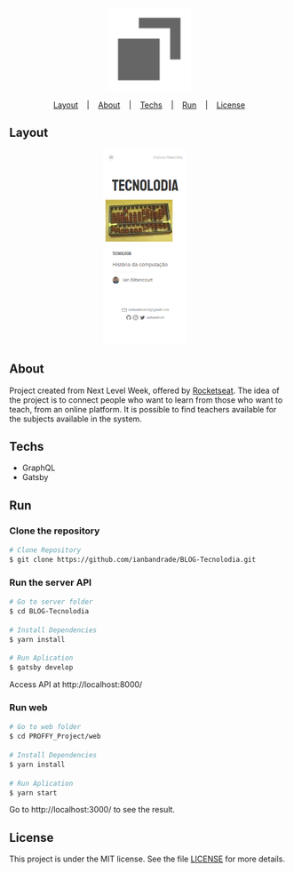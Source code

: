 <div align="center">
  <img width="150px" alt="Logo" src="./src/images/icon.svg"/>
</div>

<p align="center">
  <a href="#layout">Layout</a>
  &nbsp;&nbsp;&nbsp;|&nbsp;&nbsp;&nbsp;
  <a href="#about">About</a>
   &nbsp;&nbsp;&nbsp;|&nbsp;&nbsp;&nbsp;
  <a href="#techs">Techs</a>
  &nbsp;&nbsp;&nbsp;|&nbsp;&nbsp;&nbsp;
  <a href="#run">Run</a>
  &nbsp;&nbsp;&nbsp;|&nbsp;&nbsp;&nbsp;
  <a href="#license">License</a>
</p>

## Layout

<div align="center">
  <img height="350px" alt="Landing desktop" src="./assets/images/home.png">
    &nbsp;&nbsp;&nbsp;

</div>

## About

Project created from Next Level Week, offered by [Rocketseat](https://rocketseat.com.br/). The idea of the project is to connect people who want to learn from those who want to teach, from an online platform. It is possible to find teachers available for the subjects available in the system.

## Techs

- GraphQL
- Gatsby

## Run

### Clone the repository

```bash
# Clone Repository
$ git clone https://github.com/ianbandrade/BLOG-Tecnolodia.git
```

### Run the server API

```bash
# Go to server folder
$ cd BLOG-Tecnolodia

# Install Dependencies
$ yarn install

# Run Aplication
$ gatsby develop
```

Access API at http://localhost:8000/

### Run web

```bash
# Go to web folder
$ cd PROFFY_Project/web

# Install Dependencies
$ yarn install

# Run Aplication
$ yarn start
```

Go to http://localhost:3000/ to see the result.

## License

This project is under the MIT license. See the file [LICENSE](LICENSE) for more details.
